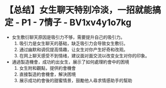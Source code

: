 # 【总结】女生聊天特别冷淡，一招就能搞定 - P1 - 7情子 - BV1xv4y1o7kg

-   女生敷衍聊天原因是吸引力不够，需要提升自己的吸引力。
    1.  吸引力是女生聊天的基础，缺乏吸引力会导致女生敷衍。
    2.  通过幽默和调侃提高情趣，让女生对你产生好奇和改观。
    3.  在网上聊天感受不到情绪，建议面对面交流以改变女生对你的印象。
-   通過製造機會，成功約出女生，展示了如何處理約會中的困境
    1.  女生附和觀點，提供約會機會
    2.  直接製造約會機會，解決困境
    3.  展示成功約會後的甜蜜情景，鼓勵他人尋求情感助手的幫助